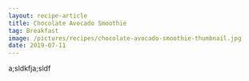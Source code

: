 ```yaml
---
layout: recipe-article
title: Chocolate Avocado Smoothie
tag: Breakfast
image: /pictures/recipes/chocolate-avocado-smoothie-thumbnail.jpg
date: 2019-07-11
---
```


a;sldkfja;sldf
